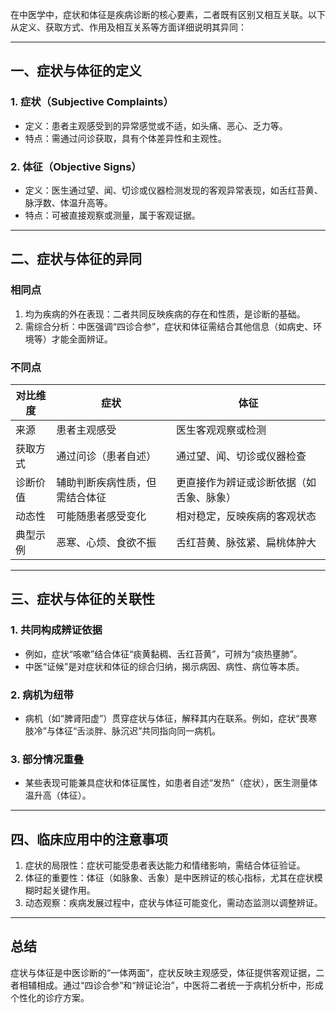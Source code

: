 在中医学中，症状和体征是疾病诊断的核心要素，二者既有区别又相互关联。以下从定义、获取方式、作用及相互关系等方面详细说明其异同：

---

## 一、症状与体征的定义
### 1. 症状（Subjective Complaints）  
   - 定义：患者主观感受到的异常感觉或不适，如头痛、恶心、乏力等。  
   - 特点：需通过问诊获取，具有个体差异性和主观性。

### 2. 体征（Objective Signs）  
   - 定义：医生通过望、闻、切诊或仪器检测发现的客观异常表现，如舌红苔黄、脉浮数、体温升高等。  
   - 特点：可被直接观察或测量，属于客观证据。

---

## 二、症状与体征的异同
### 相同点  
1. 均为疾病的外在表现：二者共同反映疾病的存在和性质，是诊断的基础。  
2. 需综合分析：中医强调“四诊合参”，症状和体征需结合其他信息（如病史、环境等）才能全面辨证。  

### 不同点  

| 对比维度 | 症状              | 体征                   |
| ---- | --------------- | -------------------- |
| 来源   | 患者主观感受          | 医生客观观察或检测            |
| 获取方式 | 通过问诊（患者自述）      | 通过望、闻、切诊或仪器检查        |
| 诊断价值 | 辅助判断疾病性质，但需结合体征 | 更直接作为辨证或诊断依据（如舌象、脉象） |
| 动态性  | 可能随患者感受变化       | 相对稳定，反映疾病的客观状态       |
| 典型示例 | 恶寒、心烦、食欲不振      | 舌红苔黄、脉弦紧、扁桃体肿大       |

---

## 三、症状与体征的关联性
### 1. 共同构成辨证依据
- 例如，症状“咳嗽”结合体征“痰黄黏稠、舌红苔黄”，可辨为“痰热壅肺”。  
- 中医“证候”是对症状和体征的综合归纳，揭示病因、病性、病位等本质。

### 2. 病机为纽带
- 病机（如“脾肾阳虚”）贯穿症状与体征，解释其内在联系。例如，症状“畏寒肢冷”与体征“舌淡胖、脉沉迟”共同指向同一病机。

### 3. 部分情况重叠
- 某些表现可能兼具症状和体征属性，如患者自述“发热”（症状），医生测量体温升高（体征）。

---

## 四、临床应用中的注意事项
1. 症状的局限性：症状可能受患者表达能力和情绪影响，需结合体征验证。  
2. 体征的重要性：体征（如脉象、舌象）是中医辨证的核心指标，尤其在症状模糊时起关键作用。  
3. 动态观察：疾病发展过程中，症状与体征可能变化，需动态监测以调整辨证。

---

## 总结
症状与体征是中医诊断的“一体两面”，症状反映主观感受，体征提供客观证据，二者相辅相成。通过“四诊合参”和“辨证论治”，中医将二者统一于病机分析中，形成个性化的诊疗方案。